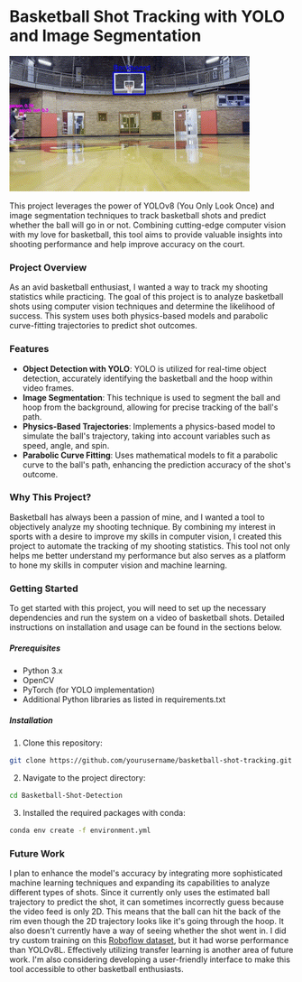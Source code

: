 # Basketball Shot Tracking with YOLO and Image Segmentation

![Basketball being tracked in the air](example_shot.gif)

This project leverages the power of YOLOv8 (You Only Look Once) and image segmentation techniques to track basketball shots and predict whether the ball will go in or not. Combining cutting-edge computer vision with my love for basketball, this tool aims to provide valuable insights into shooting performance and help improve accuracy on the court.

### Project Overview

As an avid basketball enthusiast, I wanted a way to track my shooting statistics while practicing. The goal of this project is to analyze basketball shots using computer vision techniques and determine the likelihood of success. This system uses both physics-based models and parabolic curve-fitting trajectories to predict shot outcomes.

### Features

- **Object Detection with YOLO**: YOLO is utilized for real-time object detection, accurately identifying the basketball and the hoop within video frames.
- **Image Segmentation**: This technique is used to segment the ball and hoop from the background, allowing for precise tracking of the ball's path.
- **Physics-Based Trajectories**: Implements a physics-based model to simulate the ball's trajectory, taking into account variables such as speed, angle, and spin.
- **Parabolic Curve Fitting**: Uses mathematical models to fit a parabolic curve to the ball's path, enhancing the prediction accuracy of the shot's outcome.

### Why This Project?

Basketball has always been a passion of mine, and I wanted a tool to objectively analyze my shooting technique. By combining my interest in sports with a desire to improve my skills in computer vision, I created this project to automate the tracking of my shooting statistics. This tool not only helps me better understand my performance but also serves as a platform to hone my skills in computer vision and machine learning.

### Getting Started

To get started with this project, you will need to set up the necessary dependencies and run the system on a video of basketball shots. Detailed instructions on installation and usage can be found in the sections below.

##### Prerequisites

- Python 3.x
- OpenCV
- PyTorch (for YOLO implementation)
- Additional Python libraries as listed in requirements.txt

##### Installation

1. Clone this repository:

```bash
git clone https://github.com/yourusername/basketball-shot-tracking.git
```

2. Navigate to the project directory:

```bash
cd Basketball-Shot-Detection
```

3. Installed the required packages with conda:

```bash
conda env create -f environment.yml
```

### Future Work

I plan to enhance the model's accuracy by integrating more sophisticated machine learning techniques and expanding its capabilities to analyze different types of shots. Since it currently only uses the estimated ball trajectory to predict the shot, it can sometimes incorrectly guess because the video feed is only 2D. This means that the ball can hit the back of the rim even though the 2D trajectory looks like it's going through the hoop. It also doesn't currently have a way of seeing whether the shot went in. I did try custom training on this [Roboflow dataset](https://universe.roboflow.com/biomechanics/basketball-annotation-training), but it had worse performance than YOLOv8L. Effectively utilizing transfer learning is another area of future work. I'm also considering developing a user-friendly interface to make this tool accessible to other basketball enthusiasts.
